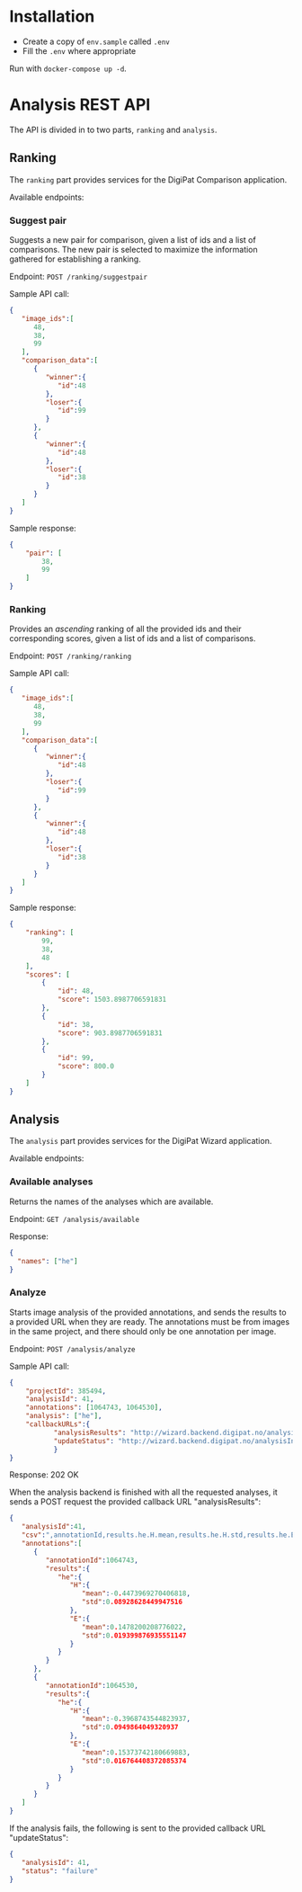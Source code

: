 # Installation
- Create a copy of `env.sample` called `.env`
- Fill the `.env` where appropriate

Run with `docker-compose up -d`. 

# Analysis REST API

The API is divided in to two parts, `ranking` and `analysis`. 

## Ranking

The `ranking` part provides services for the DigiPat Comparison application. 

Available endpoints:

### Suggest pair
Suggests a new pair for comparison, given a list of ids and a list of comparisons. The new pair is selected to maximize the information gathered for establishing a ranking.  

Endpoint: `POST /ranking/suggestpair`

Sample API call:
```json
{
   "image_ids":[
      48,
      38,
      99
   ],
   "comparison_data":[
      {
         "winner":{
            "id":48
         },
         "loser":{
            "id":99
         }
      },
      {
         "winner":{
            "id":48
         },
         "loser":{
            "id":38
         }
      }
   ]
}
```

Sample response:

```json
{
    "pair": [
        38,
        99
    ]
}
```

### Ranking
Provides an *ascending* ranking of all the provided ids and their corresponding scores, given a list of ids and a list of comparisons.

Endpoint: `POST /ranking/ranking`

Sample API call:
```json
{
   "image_ids":[
      48,
      38,
      99
   ],
   "comparison_data":[
      {
         "winner":{
            "id":48
         },
         "loser":{
            "id":99
         }
      },
      {
         "winner":{
            "id":48
         },
         "loser":{
            "id":38
         }
      }
   ]
}
```

Sample response:
```json
{
    "ranking": [
        99,
        38,
        48
    ],
    "scores": [
        {
            "id": 48,
            "score": 1503.8987706591831
        },
        {
            "id": 38,
            "score": 903.8987706591831
        },
        {
            "id": 99,
            "score": 800.0
        }
    ]
}
```


## Analysis
The `analysis` part provides services for the DigiPat Wizard application.

Available endpoints:

### Available analyses
Returns the names of the analyses which are available.

Endpoint: `GET /analysis/available`

Response:

```json
{
  "names": ["he"]
}
```


### Analyze
Starts image analysis of the provided annotations, and sends the results to a provided URL when they are ready. The annotations must be from images in the same project, and there should only be one annotation per image. 

Endpoint: `POST /analysis/analyze`

Sample API call:
```json
{
    "projectId": 385494,
    "analysisId": 41,
    "annotations": [1064743, 1064530],
    "analysis": ["he"],
    "callbackURLs":{
           "analysisResults": "http://wizard.backend.digipat.no/analysisResults",
           "updateStatus": "http://wizard.backend.digipat.no/analysisInformation"
           }
}
```

Response: 202 OK

When the analysis backend is finished with all the requested analyses, it sends a POST request the provided callback URL "analysisResults":

```JSON
{
   "analysisId":41,
   "csv":",annotationId,results.he.H.mean,results.he.H.std,results.he.E.mean,results.he.E.std\n0,1064743,-0.4473969270406818,0.08928628449947516,0.1478200208776022,0.019399876935551147\n1,1064530,-0.3968743544823937,0.0949864049320937,0.15373742180669883,0.016764408372085374\n",
   "annotations":[
      {
         "annotationId":1064743,
         "results":{
            "he":{
               "H":{
                  "mean":-0.4473969270406818,
                  "std":0.08928628449947516
               },
               "E":{
                  "mean":0.1478200208776022,
                  "std":0.019399876935551147
               }
            }
         }
      },
      {
         "annotationId":1064530,
         "results":{
            "he":{
               "H":{
                  "mean":-0.3968743544823937,
                  "std":0.0949864049320937
               },
               "E":{
                  "mean":0.15373742180669883,
                  "std":0.016764408372085374
               }
            }
         }
      }
   ]
}
```

If the analysis fails, the following is sent to the provided callback URL "updateStatus":

```JSON
{
   "analysisId": 41, 
   "status": "failure"
}
